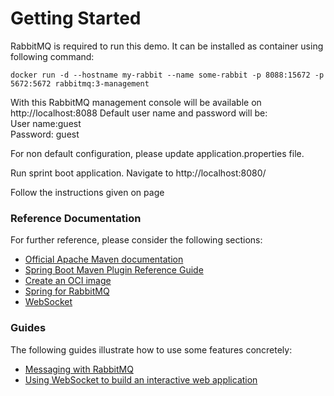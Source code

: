 # Getting Started
RabbitMQ is required to run this demo. It can be installed as container using following command:

    docker run -d --hostname my-rabbit --name some-rabbit -p 8088:15672 -p 5672:5672 rabbitmq:3-management

With this  RabbitMQ management console will be available on 
http://localhost:8088
Default user name and password will be:  
User name:guest  
Password: guest 

For non default configuration, please update application.properties file.

Run sprint boot application. Navigate to http://localhost:8080/

Follow the instructions given on page


### Reference Documentation
For further reference, please consider the following sections:

* [Official Apache Maven documentation](https://maven.apache.org/guides/index.html)
* [Spring Boot Maven Plugin Reference Guide](https://docs.spring.io/spring-boot/docs/2.3.1.RELEASE/maven-plugin/reference/html/)
* [Create an OCI image](https://docs.spring.io/spring-boot/docs/2.3.1.RELEASE/maven-plugin/reference/html/#build-image)
* [Spring for RabbitMQ](https://docs.spring.io/spring-boot/docs/2.3.1.RELEASE/reference/htmlsingle/#boot-features-amqp)
* [WebSocket](https://docs.spring.io/spring-boot/docs/2.3.1.RELEASE/reference/htmlsingle/#boot-features-websockets)

### Guides
The following guides illustrate how to use some features concretely:

* [Messaging with RabbitMQ](https://spring.io/guides/gs/messaging-rabbitmq/)
* [Using WebSocket to build an interactive web application](https://spring.io/guides/gs/messaging-stomp-websocket/)

